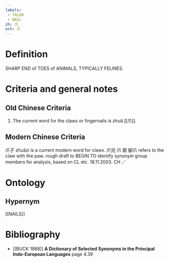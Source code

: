 ```yaml
---
labels: 
 - TALON
 - NAIL
zh: 爪
och: 爪
---
```


# Definition
SHARP END of TOES of ANIMALS, TYPICALLY FELINES.
# Criteria and general notes
## Old Chinese Criteria
1. The current word for the claws or fingernails is zhuǎ [[爪]].
## Modern Chinese Criteria
爪子 zhuǎzi is a current modern word for claws.
爪兒
爪
鉗
腳爪 refers to the claw with the paw.
rough draft to BEGIN TO identify synonym group members for analysis, based on CL etc. 18.11.2003. CH ／
# Ontology

## Hypernym
[[NAILS]]
# Bibliography
- [[BUCK 1988]]
**A Dictionary of Selected Synonyms in the Principal Indo-European Languages** page 4.39
